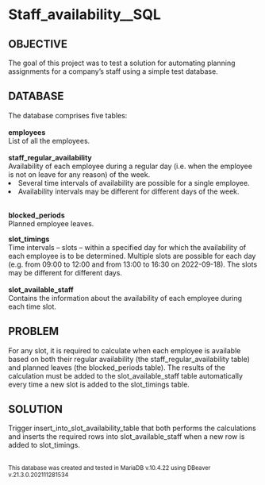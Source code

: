<h1>Staff_availability__SQL</h1>

<h2>OBJECTIVE</h2>
  
The goal of this project was to test a solution for automating planning assignments for a company’s staff using a simple test database.
  
<h2>DATABASE</h2>
The database comprises five tables:<br><br>
<b>employees</b><br> 
List of all the employees.<br><br>
<b>staff_regular_availability</b><br>
Availability of each employee during a regular day (i.e. when the employee is not on leave for any reason) of the week.<br>
<li>
  Several time intervals of availability are possible for a single employee.
</li>
<li>
  Availability intervals may be different for different days of the week.
</li>
<br>

<b>blocked_periods</b><br>
Planned employee leaves.<br>

<b>slot_timings</b><br>
Time intervals – slots – within a specified day for which the availability of each employee is to be determined. Multiple slots are possible for each day (e.g. from 09:00 to 12:00 and from 13:00 to 16:30 on 2022-09-18). The slots may be different for different days.
<br><br>
<b>slot_available_staff</b><br>
Contains the information about the availability of each employee during each time slot.<br>
<h2>PROBLEM</h2>
For any slot, it is required to calculate when each employee is available based on both their regular availability (the staff_regular_availability table) and planned leaves (the blocked_periods table). The results of the calculation must be added to the slot_available_staff table automatically every time a new slot is added to the slot_timings table.

<h2>SOLUTION</h2>
Trigger insert_into_slot_availability_table that both performs the calculations and inserts the required rows into slot_available_staff when a new row is added to slot_timings.
<br><br>

<small>This database was created and tested in MariaDB v.10.4.22 using DBeaver v.21.3.0.202111281534</small>

